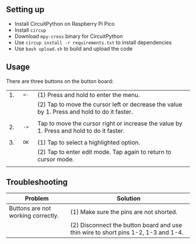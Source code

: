 ## Setting up

- Install CircuitPython on Raspberry Pi Pico
- Install `circup`
- Download `mpy-cross` binary for CircuitPython
- Use `circup install -r requirements.txt` to install dependencies
- Use `bash upload.sh` to build and upload the code

## Usage

There are three buttons on the button board:

|    |                           |                                                                                             |
|----|---------------------------|---------------------------------------------------------------------------------------------|
| 1. | <kbd>&nbsp;<-&nbsp;</kbd> | (1) Press and hold to enter the menu.                                                       |
|    |                           | (2) Tap to move the cursor left or decrease the value by 1. Press and hold to do it faster. |
|    |                           |                                                                                             |
| 2. | <kbd>&nbsp;->&nbsp;</kbd> | Tap to move the cursor right or increase the value by 1. Press and hold to do it faster.    |
|    |                           |                                                                                             |
| 3. | <kbd>&nbsp;OK&nbsp;</kbd> | (1) Tap to select a highlighted option.                                                     |
|    |                           | (2) Tap to enter edit mode. Tap again to return to cursor mode.                             |
|    |                           |                                                                                             |

## Troubleshooting

| Problem                            | Solution                                                                          |
|------------------------------------|-----------------------------------------------------------------------------------|
| Buttons are not working correctly. | (1) Make sure the pins are not shorted.                                           |
|                                    | (2) Disconnect the button board and use thin wire to short pins 1-2, 1-3 and 1-4. |

